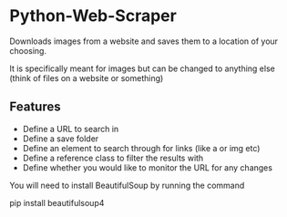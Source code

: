 # Python-Web-Scraper
Downloads images from a website and saves them to a location of your choosing.

It is specifically meant for images but can be changed to anything else (think of files on a website or something)

## Features

 - Define a URL to search in
 - Define a save folder
 - Define an element to search through for links (like a or img etc)
 - Define a reference class to filter the results with
 - Define whether you would like to monitor the URL for any changes

You will need to install BeautifulSoup by running the command

  pip install beautifulsoup4


